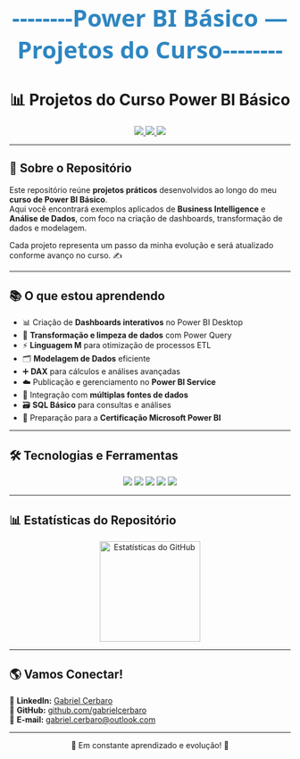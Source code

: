 <!-- Banner Personalizado -->
<p align="center" style="font-size: 42px; font-family: 'Segoe UI', Tahoma, Geneva, Verdana, sans-serif; font-weight: bold; color: #2E86C1; margin-top: 20px;">
  --------Power BI Básico — Projetos do Curso--------
</p>

<h1 align="center">📊 Projetos do Curso Power BI Básico</h1>

<p align="center">
  <a href="https://powerbi.microsoft.com/">
    <img src="https://img.shields.io/badge/Power%20BI-Data%20Analytics-yellow?style=for-the-badge&logo=powerbi&logoColor=black">
  </a>
  <a href="https://github.com/gabrielcerbaro/PowerBiBasico">
    <img src="https://img.shields.io/badge/Status-Em%20Andamento-blue?style=for-the-badge">
  </a>
  <a href="https://linkedin.com/in/gabriel-cerbaro-4703b4239/">
    <img src="https://img.shields.io/badge/LinkedIn-Conectar-blue?style=for-the-badge&logo=linkedin">
  </a>
</p>

---

## 🚀 Sobre o Repositório
Este repositório reúne **projetos práticos** desenvolvidos ao longo do meu **curso de Power BI Básico**.  
Aqui você encontrará exemplos aplicados de **Business Intelligence** e **Análise de Dados**, com foco na criação de dashboards, transformação de dados e modelagem.

Cada projeto representa um passo da minha evolução e será atualizado conforme avanço no curso. ✍️

---

## 📚 O que estou aprendendo
- 📊 Criação de **Dashboards interativos** no Power BI Desktop  
- 🔄 **Transformação e limpeza de dados** com Power Query  
- ⚡ **Linguagem M** para otimização de processos ETL  
- 🗂️ **Modelagem de Dados** eficiente  
- ➕ **DAX** para cálculos e análises avançadas  
- ☁️ Publicação e gerenciamento no **Power BI Service**  
- 🔗 Integração com **múltiplas fontes de dados**  
- 🗃️ **SQL Básico** para consultas e análises  
- 🎯 Preparação para a **Certificação Microsoft Power BI**

---

## 🛠️ Tecnologias e Ferramentas
<p align="center">
  <img src="https://img.shields.io/badge/-Power%20BI-ffd700?style=for-the-badge&logo=powerbi&logoColor=black" />
  <img src="https://img.shields.io/badge/-Power%20Query-006400?style=for-the-badge" />
  <img src="https://img.shields.io/badge/-DAX-0078D4?style=for-the-badge" />
  <img src="https://img.shields.io/badge/-SQL-4B8BBE?style=for-the-badge&logo=postgresql&logoColor=white" />
  <img src="https://img.shields.io/badge/-Excel-217346?style=for-the-badge&logo=microsoft-excel&logoColor=white" />
</p>

---

## 📊 Estatísticas do Repositório

<p align="center">
  <!-- Estatísticas Gerais -->
  <img height="180em" src="https://github-readme-stats.vercel.app/api?username=gabrielcerbaro&show_icons=true&theme=vision-friendly-dark&include_all_commits=true&count_private=true" alt="Estatísticas do GitHub" />
</p>

---

## 🌎 Vamos Conectar!
💼 **LinkedIn:** [Gabriel Cerbaro](https://www.linkedin.com/in/gabriel-cerbaro-4703b4239/)  
📌 **GitHub:** [github.com/gabrielcerbaro](https://github.com/gabrielcerbaro)  
📧 **E-mail:** gabriel.cerbaro@outlook.com  

---
<p align="center">🚀 Em constante aprendizado e evolução! 🚀</p>

